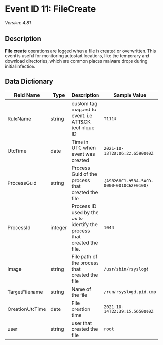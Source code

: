 # Event ID 11: FileCreate
###### Version: 4.81

## Description
**File create** operations are logged when a file is created or overwritten. This event is useful for monitoring autostart locations, like the temporary and download directories, which are common places malware drops during initial infection.

## Data Dictionary
|Field Name|Type|Description|Sample Value|
|---|---|---|---|
|RuleName|string|custom tag mapped to event. i.e ATT&CK technique ID|`T1114`|
|UtcTime|date|Time in UTC when event was created|`2021-10-13T20:06:22.6590000Z`|
|ProcessGuid|string|Process Guid of the process that created the file|`{A98268C1-958A-5ACD-0000-0010C62F0100}`|
|ProcessId|integer|Process ID used by the os to identify the process that created the file.|`1044`|
|Image|string|File path of the process that created the file|`/usr/sbin/rsyslogd`|
|TargetFilename|string|Name of the file|`/run/rsyslogd.pid.tmp`|
|CreationUtcTime|date|File creation time|`2021-10-14T22:39:15.5650000Z`|
|user|string|user that created the file|`root`|
